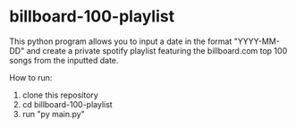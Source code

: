 # billboard-100-playlist

This python program allows you to input a date in the format "YYYY-MM-DD" and create a private spotify playlist featuring the billboard.com top 100 songs from the inputted date.

How to run:
1. clone this repository
2. cd billboard-100-playlist
3. run "py main.py"
